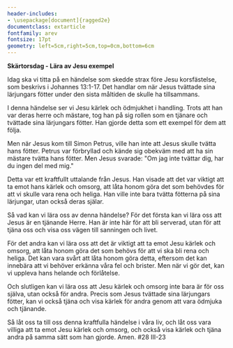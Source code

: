```yaml
---
header-includes:
- \usepackage[document]{ragged2e}
documentclass: extarticle
fontfamily: arev
fontsize: 17pt
geometry: left=5cm,right=5cm,top=0cm,bottom=6cm
---
```


**Skärtorsdag - Lära av Jesu exempel**

Idag ska vi titta på en händelse som skedde strax före Jesu korsfästelse, som beskrivs i Johannes 13:1-17. Det handlar om när Jesus tvättade sina lärjungars fötter under den sista måltiden de skulle ha tillsammans.

I denna händelse ser vi Jesu kärlek och ödmjukhet i handling. Trots att han var deras herre och mästare, tog han på sig rollen som en tjänare och tvättade sina lärjungars fötter. Han gjorde detta som ett exempel för dem att följa.

Men när Jesus kom till Simon Petrus, ville han inte att Jesus skulle tvätta hans fötter. Petrus var förbryllad och kände sig obekväm med att ha sin mästare tvätta hans fötter. Men Jesus svarade: "Om jag inte tvättar dig, har du ingen del med mig."

Detta var ett kraftfullt uttalande från Jesus. Han visade att det var viktigt att ta emot hans kärlek och omsorg, att låta honom göra det som behövdes för att vi skulle vara rena och heliga. Han ville inte bara tvätta fötterna på sina lärjungar, utan också deras själar.

Så vad kan vi lära oss av denna händelse? För det första kan vi lära oss att Jesus är en tjänande Herre. Han är inte här för att bli serverad, utan för att tjäna oss och visa oss vägen till sanningen och livet.

För det andra kan vi lära oss att det är viktigt att ta emot Jesu kärlek och omsorg, att låta honom göra det som behövs för att vi ska bli rena och heliga. Det kan vara svårt att låta honom göra detta, eftersom det kan innebära att vi behöver erkänna våra fel och brister. Men när vi gör det, kan vi uppleva hans helande och förlåtelse.

Och slutligen kan vi lära oss att Jesu kärlek och omsorg inte bara är för oss själva, utan också för andra. Precis som Jesus tvättade sina lärjungars fötter, kan vi också tjäna och visa kärlek för andra genom att vara ödmjuka och tjänande.

Så låt oss ta till oss denna kraftfulla händelse i våra liv, och låt oss vara villiga att ta emot Jesu kärlek och omsorg, och också visa kärlek och tjäna andra på samma sätt som han gjorde. Amen.
#28 III-23

